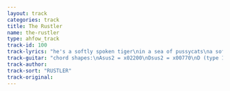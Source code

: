 ```yaml
---
layout: track
categories: track
title: The Rustler
name: the-rustler
type: ahfow_track
track-id: 100
track-lyrics: "he's a softly spoken tiger\nin a sea of pussycats\na softly spoken tiger\ngetting on the groove\nBetty and Veronica\nlord I miss them so\nforgot to mail those postcards\nit was a long time ago\n\nin a city of this size \nwe'll never meet again\nno, no. no\n\nwell the mind is a monkey\nand honey so am I\nbefuddled and befiddled \nin the corner of your eye\nand the rustler's getting loopy\non zycoline and booze\nhe's gonna meet you at the airport\nthere's no way for him to lose"
track-guitar: "chord shapes:\nAsus2 = x02200\nDsus2 = x00770\nD (type 1) = xx0[14][15][14]\nD (type 2) = xx0232\nG (type 1)= xx0022\nG (type 2) = xxx0[15][15]\nG (type 3) = 320033\nEmin7 = 0x[12][12][12][12]\nFmaj7 = x8[10]9[10]8\n\nverse:\nAsus2, Dsus2,  G (type 1), Dsus2 (repeat throughout)\n\nhe's a softly spoken tiger\nin a sea of pussycats\na softly spoken tiger\ngetting on the groove\nBetty and Veronica\nlord I miss them so\nforgot to mail those postcards\nit was a long time ago\n\nchorus: Asus2, Emin7, G (type 2), D (type 1), C, D (type 2), G (type 3), Fma7\n\nin a city of this size\nwe'll never meet again\nno, no. no\n\nwell the mind is a monkey\nand honey so am I\nbefuddled and befiddled\nin the corner of your eye\nand the rustler's getting loopy\non zycoline and booze\nhe's gonna meet you at the airport\nthere's no way for him to lose\n\n(provided by dc)"
track-author: 
track-sort: "RUSTLER"
track-original: 
---
```

